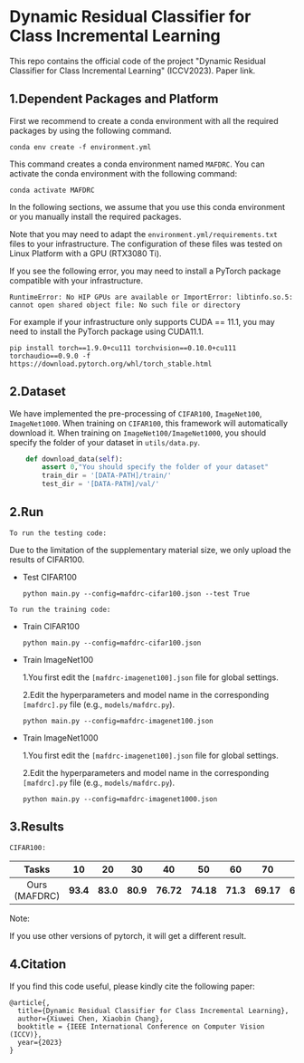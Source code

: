 
# Dynamic Residual Classifier for Class Incremental Learning

This repo contains the official code of the project "Dynamic Residual Classifier for Class Incremental Learning" (ICCV2023).
Paper link.

## 1.Dependent Packages and Platform

First we recommend to create a conda environment with all the required packages by using the following command.

```
conda env create -f environment.yml
```

This command creates a conda environment named `MAFDRC`. You can activate the conda environment with the following command:

```
conda activate MAFDRC
```

In the following sections, we assume that you use this conda environment or you manually install the required packages.

Note that you may need to adapt the `environment.yml/requirements.txt` files to your infrastructure. The configuration of these files was tested on Linux Platform with a GPU (RTX3080 Ti).

If you see the following error, you may need to install a PyTorch package compatible with your infrastructure.

```
RuntimeError: No HIP GPUs are available or ImportError: libtinfo.so.5: cannot open shared object file: No such file or directory
```

For example if your infrastructure only supports CUDA == 11.1, you may need to install the PyTorch package using CUDA11.1.

```
pip install torch==1.9.0+cu111 torchvision==0.10.0+cu111 torchaudio==0.9.0 -f https://download.pytorch.org/whl/torch_stable.html
```

## 2.Dataset

We have implemented the pre-processing of `CIFAR100`, `ImageNet100`, `ImageNet1000`. When training on `CIFAR100`, this framework will automatically download it. When training on `ImageNet100/ImageNet1000`, you should specify the folder of your dataset in `utils/data.py`.

```python
    def download_data(self):
        assert 0,"You should specify the folder of your dataset"
        train_dir = '[DATA-PATH]/train/'
        test_dir = '[DATA-PATH]/val/'
```

## 2.Run

`To run the testing code:`

Due to the limitation of the supplementary material size, we only upload the results of CIFAR100.

- Test CIFAR100

    ```
    python main.py --config=mafdrc-cifar100.json --test True
    ```

`To run the training code:`

- Train CIFAR100

    ```
    python main.py --config=mafdrc-cifar100.json
    ```

- Train ImageNet100

    1.You first edit the `[mafdrc-imagenet100].json` file for global settings.

    2.Edit the hyperparameters and model name in the corresponding `[mafdrc].py` file (e.g., `models/mafdrc.py`).

    ```
    python main.py --config=mafdrc-imagenet100.json
    ```

- Train ImageNet1000

    1.You first edit the `[mafdrc-imagenet100].json` file for global settings.

    2.Edit the hyperparameters and model name in the corresponding `[mafdrc].py` file (e.g., `models/mafdrc.py`).

    ```
    python main.py --config=mafdrc-imagenet1000.json 
    ```        

## 3.Results

`CIFAR100:`

Tasks | 10 | 20 | 30 | 40 | 50 | 60 | 70 | 80 | 90 | 100 | Avg |
:---: | :---: | :---: | :---: | :---: | :---: | :---: | :---: | :---: | :---: | :---: | :---: |
Ours (MAFDRC) | **93.4** | **83.0** | **80.9** | **76.72** | **74.18** | **71.3** | **69.17** | **65.45** | **63.49** | **62.04** | **73.97**

Note:

If you use other versions of pytorch, it will get a different result.

## 4.Citation

If you find this code useful, please kindly cite the following paper:

```
@article{,
  title={Dynamic Residual Classifier for Class Incremental Learning},
  author={Xiuwei Chen, Xiaobin Chang},
  booktitle = {IEEE International Conference on Computer Vision (ICCV)},
  year={2023}
}
```
